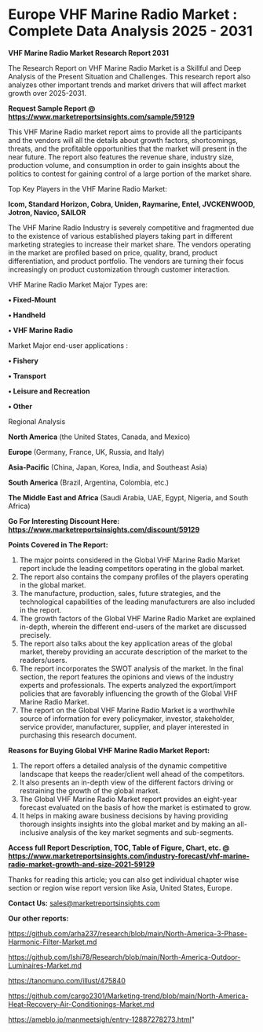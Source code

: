  # Europe VHF Marine Radio Market : Complete Data Analysis 2025 - 2031

<strong>VHF Marine Radio Market Research Report 2031</strong>

The Research Report on VHF Marine Radio Market is a Skillful and Deep Analysis of the Present Situation and Challenges. This research report also analyzes other important trends and market drivers that will affect market growth over 2025-2031.

<strong>Request Sample Report @ <a href=https://www.marketreportsinsights.com/sample/59129>https://www.marketreportsinsights.com/sample/59129</a></strong>

This VHF Marine Radio market report aims to provide all the participants and the vendors will all the details about growth factors, shortcomings, threats, and the profitable opportunities that the market will present in the near future. The report also features the revenue share, industry size, production volume, and consumption in order to gain insights about the politics to contest for gaining control of a large portion of the market share.

Top Key Players in the VHF Marine Radio Market:

<strong>Icom, Standard Horizon, Cobra, Uniden, Raymarine, Entel, JVCKENWOOD, Jotron, Navico, SAILOR</strong>

The VHF Marine Radio Industry is severely competitive and fragmented due to the existence of various established players taking part in different marketing strategies to increase their market share. The vendors operating in the market are profiled based on price, quality, brand, product differentiation, and product portfolio. The vendors are turning their focus increasingly on product customization through customer interaction.

VHF Marine Radio Market Major Types are:

<strong>• Fixed-Mount

• Handheld

• VHF Marine Radio</strong>

Market Major end-user applications :

<strong>• Fishery

• Transport

• Leisure and Recreation

• Other</strong>

Regional Analysis

</u><strong><b>North America</b></strong> (the United States, Canada, and Mexico)

<strong><b>Europe </b></strong>(Germany, France, UK, Russia, and Italy)

<strong><b>Asia-Pacific</b></strong> (China, Japan, Korea, India, and Southeast Asia)

<strong><b>South America</b></strong> (Brazil, Argentina, Colombia, etc.)

<strong><b>The Middle East and Africa</b></strong> (Saudi Arabia, UAE, Egypt, Nigeria, and South Africa)

<strong>Go For Interesting Discount Here: <a href=https://www.marketreportsinsights.com/discount/59129>https://www.marketreportsinsights.com/discount/59129</a></strong>

<strong>Points Covered in The Report:</strong>
<ol>
  <li>The major points considered in the Global VHF Marine Radio Market report include the leading competitors operating in the global market.</li>
  <li>The report also contains the company profiles of the players operating in the global market.</li>
  <li>The manufacture, production, sales, future strategies, and the technological capabilities of the leading manufacturers are also included in the report.</li>
  <li>The growth factors of the Global VHF Marine Radio Market are explained in-depth, wherein the different end-users of the market are discussed precisely.</li>
  <li>The report also talks about the key application areas of the global market, thereby providing an accurate description of the market to the readers/users.</li>
  <li>The report incorporates the SWOT analysis of the market. In the final section, the report features the opinions and views of the industry experts and professionals. The experts analyzed the export/import policies that are favorably influencing the growth of the Global VHF Marine Radio Market.</li>
  <li>The report on the Global VHF Marine Radio Market is a worthwhile source of information for every policymaker, investor, stakeholder, service provider, manufacturer, supplier, and player interested in purchasing this research document.</li>
</ol>
<strong>Reasons for Buying Global VHF Marine Radio Market Report:</strong>

<ol>
  <li>The report offers a detailed analysis of the dynamic competitive landscape that keeps the reader/client well ahead of the competitors.</li>
  <li>It also presents an in-depth view of the different factors driving or restraining the growth of the global market.</li>
  <li>The Global VHF Marine Radio Market report provides an eight-year forecast evaluated on the basis of how the market is estimated to grow.</li>
  <li>It helps in making aware business decisions by having providing thorough insights insights into the global market and by making an all-inclusive analysis of the key market segments and sub-segments.</li>
</ol>
<strong>Access full Report Description, TOC, Table of Figure, Chart, etc. @ <a href=https://www.marketreportsinsights.com/industry-forecast/vhf-marine-radio-market-growth-and-size-2021-59129>https://www.marketreportsinsights.com/industry-forecast/vhf-marine-radio-market-growth-and-size-2021-59129</a></strong>


Thanks for reading this article; you can also get individual chapter wise section or region wise report version like Asia, United States, Europe.

<strong>Contact Us:</strong>
sales@marketreportsinsights.com

<strong>Our other reports:</strong>

<a href=https://github.com/arha237/research/blob/main/North-America-3-Phase-Harmonic-Filter-Market.md>https://github.com/arha237/research/blob/main/North-America-3-Phase-Harmonic-Filter-Market.md</a>

<a href=https://github.com/Ishi78/Research/blob/main/North-America-Outdoor-Luminaires-Market.md>https://github.com/Ishi78/Research/blob/main/North-America-Outdoor-Luminaires-Market.md</a>

<a href=https://tanomuno.com/illust/475840>https://tanomuno.com/illust/475840</a>

<a href=https://github.com/cargo2301/Marketing-trend/blob/main/North-America-Heat-Recovery-Air-Conditionings-Market.md>https://github.com/cargo2301/Marketing-trend/blob/main/North-America-Heat-Recovery-Air-Conditionings-Market.md</a>

<a href=https://ameblo.jp/manmeetsigh/entry-12887278273.html>https://ameblo.jp/manmeetsigh/entry-12887278273.html</a>"
